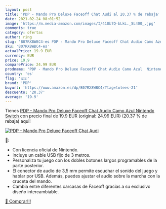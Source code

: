 ```yaml
---
layout: post
title: 'PDP - Mando Pro Deluxe Faceoff Chat Audi al 20.37 % de rebaja'
date: 2021-02-24 08:01:52
image: 'https://m.media-amazon.com/images/I/41Ub7Q-bLkL._SL400_.jpg'
comments: true
category: ofertas
author: ring
slug: 'B07RX8WBC4-es PDP - Mando Pro Deluxe Faceoff Chat Audio Camo Azul...'
sku: 'B07RX8WBC4-es'
actualPrice: 19.9 EUR
currency: EUR
price: 19.9
comparePrice: 24.99 EUR
prodname: 'PDP - Mando Pro Deluxe Faceoff Chat Audio Camo Azul  Nintendo Switch '
country: 'es'
flag: '🇪🇸'
brand: 'PDP'
buyurl: 'https://www.amazon.es/dp/B07RX8WBC4/?tag=tolees-21'
descuento: '20.37'
average: '19.9'
---
```


Tienes [PDP - Mando Pro Deluxe Faceoff Chat Audio Camo Azul  Nintendo Switch ](https://www.amazon.es/dp/B07RX8WBC4/?tag=tolees-21) con precio final de  19.9 EUR (original: 24.99 EUR) (20.37 %  de rebaja) aqui!

[![PDP - Mando Pro Deluxe Faceoff Chat Audi](https://m.media-amazon.com/images/I/41Ub7Q-bLkL._SL400_.jpg)](https://www.amazon.es/dp/B07RX8WBC4/?tag=tolees-21)

🔎:

- Con licencia oficial de Nintendo.
- Incluye un cable USB fijo de 3 metros.
- Personaliza tu juego con los dobles botones largos programables de la parte posterior.
- El conector de audio de 3,5 mm permite escuchar el sonido del juego y hablar por USB. Además, puedes ajustar el audio sobre la marcha con la cruceta del mando.
- Cambia entre diferentes carcasas de Faceoff gracias a su exclusivo diseño intercambiable.

[🛒 Comprar!!!](https://www.amazon.es/dp/B07RX8WBC4/?tag=tolees-21)
